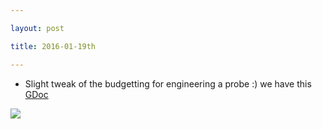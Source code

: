 ```yaml
---

layout: post

title: 2016-01-19th

---
```



-   Slight tweak of the budgetting for engineering a probe :) we have
    this
    [GDoc](https://docs.google.com/spreadsheets/d/1HbeRCOVrJFWL29VbagtKip8LvDqiuHKvDMe9bzmxfmM)

![](http://wiki.echopen.org/images/0/01/Dt160120.gif)

